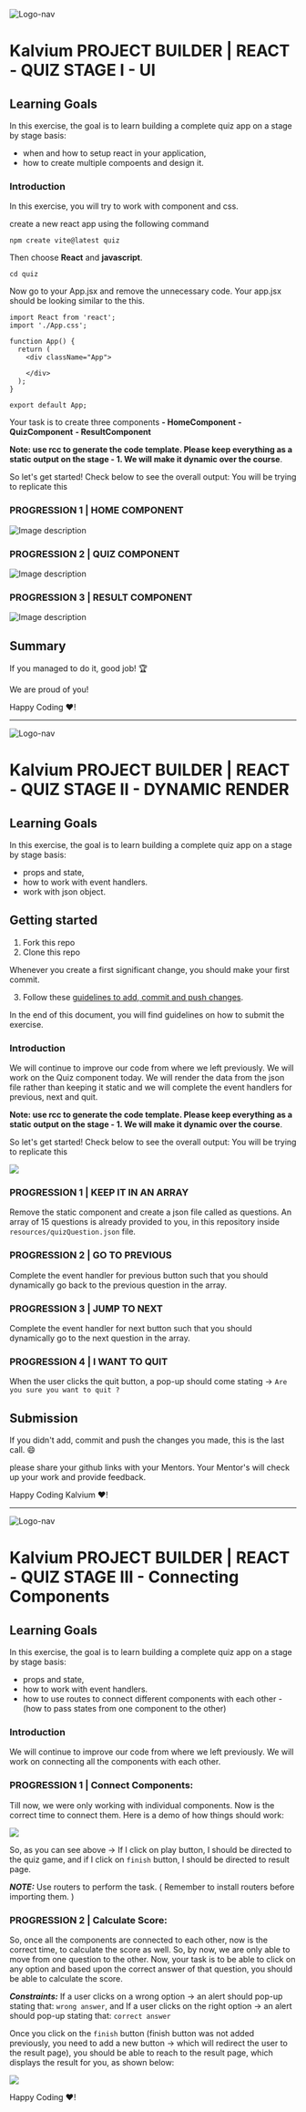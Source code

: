 ![Logo-nav](https://s3.ap-south-1.amazonaws.com/kalvi-education.github.io/front-end-web-development/Kalvium-Logo.png)

# Kalvium PROJECT BUILDER | REACT - QUIZ STAGE I - UI

## Learning Goals

In this exercise, the goal is to learn building a complete quiz app on a stage by stage basis:

- when and how to setup react in your application,
- how to create multiple compoents and design it.

### Introduction

In this exercise, you will try to work with component and css. 

create a new react app using the following command
```
npm create vite@latest quiz
```
Then choose **React** and **javascript**.

```
cd quiz
```

Now go to your App.jsx and remove the unnecessary code. Your app.jsx should be looking similar to the this.
```
import React from 'react';
import './App.css';

function App() {
  return (
    <div className="App">
 
    </div>
  );
}

export default App;
```

Your task is to create three components
**- HomeComponent**
**- QuizComponent**
**- ResultComponent**

**Note: use rcc to generate the code template. Please keep everything as a static output on the stage - 1. We will make it dynamic over the course**.  

So let's get started!
Check below to see the overall output: You will be trying to replicate this

### PROGRESSION 1 | HOME COMPONENT
![Image description](https://s3.ap-south-1.amazonaws.com/kalvi-education.github.io/front-end-web-development/react-quiz-home.png)

### PROGRESSION 2 | QUIZ COMPONENT
![Image description](https://s3.ap-south-1.amazonaws.com/kalvi-education.github.io/front-end-web-development/react-quiz-question.png)

### PROGRESSION 3 | RESULT COMPONENT
![Image description](https://s3.ap-south-1.amazonaws.com/kalvi-education.github.io/front-end-web-development/react-quiz-score.png)


## Summary

If you managed to do it, good job! :trophy:

We are proud of you!

Happy Coding ❤️!




--------------------------------------------------------------------------------------------------



![Logo-nav](https://s3.ap-south-1.amazonaws.com/kalvi-education.github.io/front-end-web-development/Kalvium-Logo.png)

# Kalvium PROJECT BUILDER | REACT - QUIZ STAGE II - DYNAMIC RENDER

## Learning Goals

In this exercise, the goal is to learn building a complete quiz app on a stage by stage basis:

- props and state,
- how to work with event handlers.
- work with json object.

## Getting started

1. Fork this repo
2. Clone this repo

Whenever you create a first significant change, you should make your first commit.

3. Follow these [guidelines to add, commit and push changes](https://github.com/Kalvium-Program/general-guidelines-labs-project-builders).

In the end of this document, you will find guidelines on how to submit the exercise.

### Introduction

We will continue to improve our code from where we left previously. We will work on the Quiz component today. We will render the data from the json file rather than keeping it 
static and we will complete the event handlers for previous, next and quit. 

**Note: use rcc to generate the code template. Please keep everything as a static output on the stage - 1. We will make it dynamic over the course**.  

So let's get started!
Check below to see the overall output: You will be trying to replicate this

![](https://s3.ap-south-1.amazonaws.com/kalvi-education.github.io/front-end-web-development/quiz-two-react.gif)

### PROGRESSION 1 | KEEP IT IN AN ARRAY
Remove the static component and create a json file called as questions. An array of 15 questions is already provided to you, in this repository inside `resources/quizQuestion.json` file.


### PROGRESSION 2 | GO TO PREVIOUS
Complete the event handler for previous button such that you should dynamically go back to the previous question in the array.

### PROGRESSION 3 | JUMP TO NEXT
Complete the event handler for next button such that you should dynamically go to the next question in the array.

### PROGRESSION 4 | I WANT TO QUIT
When the user clicks the quit button, a pop-up should come stating -> `Are you sure you want to quit ?`

## Submission

If you didn't add, commit and push the changes you made, this is the last call. :smile:

please share your github links with your Mentors. Your Mentor's will check up your work and provide feedback. 


Happy Coding Kalvium ❤️!




--------------------------------------------------------------------------------------------------




![Logo-nav](https://s3.ap-south-1.amazonaws.com/kalvi-education.github.io/front-end-web-development/Kalvium-Logo.png)

# Kalvium PROJECT BUILDER | REACT - QUIZ STAGE III - Connecting Components

## Learning Goals

In this exercise, the goal is to learn building a complete quiz app on a stage by stage basis:

- props and state,
- how to work with event handlers.
- how to use routes to connect different components with each other - (how to pass states from one component to the other)

### Introduction

We will continue to improve our code from where we left previously. We will work on connecting all the components with each other.


### PROGRESSION 1 | Connect Components:

Till now, we were only working with individual components. Now is the correct time to connect them.
Here is a demo of how things should work:

![](https://s3.ap-south-1.amazonaws.com/kalvi-education.github.io/front-end-web-development/project-react-routes-working.gif)


So, as you can see above -> 
If I click on play button, I should be directed to the quiz game, and if I click on `finish` button, I should be directed to result page.

***NOTE:*** Use routers to perform the task. ( Remember to install routers before importing them. )


### PROGRESSION 2 | Calculate Score:

So, once all the components are connected to each other, now is the correct time, to calculate the score as well.
So, by now, we are only able to move from one question to the other. Now, your task is to be able to click on any option and based upon the correct answer of that question, you should be able to calculate the score.

***Constraints:*** If a user clicks on a wrong option -> an alert should pop-up stating that: `wrong answer`, and
                   If a user clicks on the right option -> an alert should pop-up stating that: `correct answer`

Once you click on the `finish` button (finish button was not added previously, you need to add a new button -> which will redirect the user to the result page), you should be able to reach to the result page, which displays the result for you, as shown below:

![](https://s3.ap-south-1.amazonaws.com/kalvi-education.github.io/front-end-web-development/project-react-final-working.gif)


Happy Coding ❤️!

